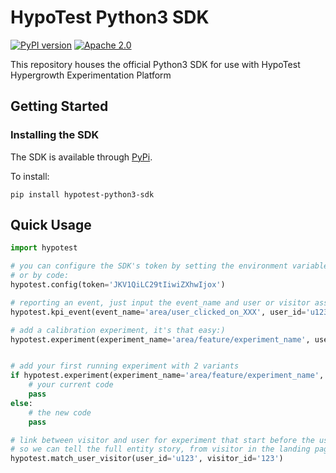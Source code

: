 # HypoTest Python3 SDK

[![PyPI version](https://badge.fury.io/py/optimizely-sdk.svg)](https://pypi.org/project/hypotest-python3-sdk)
[![Apache 2.0](https://img.shields.io/badge/License-Apache%202.0-blue.svg)](http://www.apache.org/licenses/LICENSE-2.0)

This repository houses the official Python3 SDK for use with HypoTest Hypergrowth Experimentation Platform

## Getting Started

### Installing the SDK

The SDK is available through [PyPi](https://pypi.python.org/pypi?hypotest-python3-sdk&:action=display).

To install:

    pip install hypotest-python3-sdk

## Quick Usage

```python
import hypotest

# you can configure the SDK's token by setting the environment variable "HT_TOKEN"
# or by code:
hypotest.config(token='JKV1QiLC29tIiwiZXhwIjox')

# reporting an event, just input the event_name and user or visitor associated with the event
hypotest.kpi_event(event_name='area/user_clicked_on_XXX', user_id='u123')

# add a calibration experiment, it's that easy:)
hypotest.experiment(experiment_name='area/feature/experiment_name', user_id='u123')


# add your first running experiment with 2 variants
if hypotest.experiment(experiment_name='area/feature/experiment_name', user_id='u123').is_control:
    # your current code
    pass
else:
    # the new code
    pass

# link between visitor and user for experiment that start before the user login and end after,
# so we can tell the full entity story, from visitor in the landing page until a user using the core product
hypotest.match_user_visitor(user_id='u123', visitor_id='123')
```